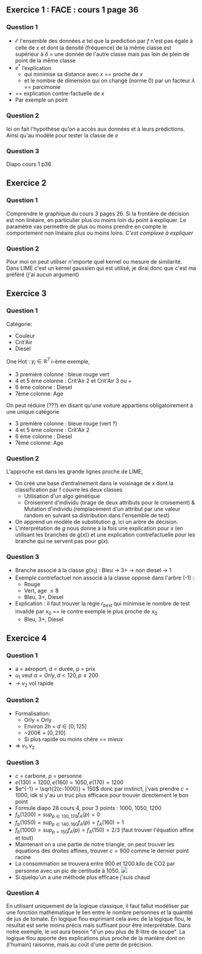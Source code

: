 ## Exercice 1 : FACE : cours 1 page 36
### Question 1
* $\mathcal{E}$ l'ensemble des données $e$ tel que la prediction par $f$ n'est pas égale à celle de $x$ et dont la densité (fréquence) de la même classe est supérieur à $\delta$ = une donnée de l'autre classe mais pas loin de plein de point de la même classe
* $e^*$ l’explication 
    * qui minimise sa distance avec $x$ == proche de $x$
    * et le nombre de dimension qui on changé (norme 0) par un facteur $\lambda$ == parcimonie
* == explication contre-factuelle de $x$ 
* Par exemple un point 

### Question 2
Ici on fait l'hypothèse qu'on a accès aux données et à leurs prédictions. Ainsi qu'au modèle pour tester la classe de $e$

### Question 3
Diapo cours 1 p36

## Exercice 2

### Question 1
Comprendre le graphique du cours 3 pages 26. Si la frontière de décision est non linéaire, en particulier plus ou moins loin du point à expliquer. Le paramètre vas permettre de plus ou moins prendre en compte le comportement non linéaire plus ou moins loins. *C'est complexe à expliquer*

### Question 2
Pour moi on peut utiliser n'importe quel kernel ou mesure de similarité. Dans LIME c'est un kernel gaussien qui est utilisé, je dirai donc que c'est ma préféré (j'ai aucun argument)

## Exercice 3
### Question 1
Catégorie:
* Couleur
* Crit'Air
* Diesel

One Hot : $y_i \in \mathbb{R}^7$ i-ème exemple, 
* 3 première colonne : bleue rouge vert
* 4 et 5 ème colonne : Crit'Air 2 et Crit'Air 3 ou +
* 6 ème colonne : Diesel
* 7ème colonne: Age

On peut réduire (???) en disant qu'une voiture appartiens obligatoirement à une unique catégorie 
* 3 première colonne : bleue rouge (vert ?)
* 4 et 5 ème colonne : Crit'Air 2
* 6 ème colonne : Diesel
* 7ème colonne: Age

### Question 2
L'approche est dans les grande lignes proche de LIME, 

* On créé une base d’entraînement dans le voisinage de x dont la classification par f couvre les deux classes
    * Utilisation d'un algo génétique 
    * Croisement d'individu (tirage de deux attributs pour le croisement) & Mutation d'individu (remplacement d'un attribut par une valeur random en suivant sa distribution dans l'ensemble de test)
* On apprend un modèle de substitution $g$, ici un arbre de décision.
* L'interprétation de $g$ nous donne à la fois une explication pour $x$ (en utilisant les branches de $g(x)$) et une explication contrefactuelle pour les branche qui ne servent pas pour $g(x)$. 

### Question 3
* Branche associé à la classe $g(x_1)$ : Bleu -> 3+ -> non diesel -> 1
* Exemple contrefactuel non associé à la classe opposé dans l'arbre (-1) : 
    * Rouge
    * Vert, age $\leq 8$
    * Bleu, 3+, Diesel
* Explication : il faut trouver la règle $r_{best}$ qui minimise le nombre de test invalidé par $x_0$ == le contre exemple le plus proche de $x_0$
    * Bleu, 3+, Diesel

## Exercice 4
### Question 1
* a = aéroport, d = durée, p = prix
* $u_1$ veut $a = Orly, d < 120, p \leq 200$
* -> $v_2$ vol rapide

### Question 2
* Formalisation:
    * Orly = Orly
    * Environ 2h = $d \in [0;125]$
    * ~200€ = $[0,210]$ 
    * Si plus rapide ou moins chère == mieux
* => $v_1, v_2$

### Question 3
* $c$ = carbone, $p$ = personne
* $e(130) = 1200, e(160) = 1050, e(170) = 1200$
* $e^{-1} = \sqrt{2(c-1000)} + 150$ donc par instinct, j'vais prendre $c=1000$, idk si y'au un truc plus efficace pour trouver directement le bon point
* Formule diapo 28 cours 4, pour 3 points : 1000, 1050, 1200
* $f_b(1200) = sup_{p \in {130, 170}} f_A(p) = 0$
* $f_b(1050) = sup_{p \in {140, 160}} f_A(p) = f_A(160) = 1$
* $f_b(1000) = sup_{p = 150} f_A(p) = f_A(150) = 2/3$ (faut trouver l'équation affine et tout)
* Maintenant on a une partie de notre triangle, on peut trouver les équations des droites affines, trouver $c=900$ comme le dernier point racine
* La consommation se trouvera entre $900$ et $1200$ kilo de CO2 par personne avec un pic de certitude à $1050$.
![](https://media.discordapp.net/attachments/622453387954487346/1203308148799311892/image.png)
* Si quelqu'un a une méthode plus efficace j'suis chaud

### Question 4
En utilisant uniquement de la logique classique, il faut fallut modéliser par une fonction mathématique le lien entre le nombre personnes et la quantité de jus de tomate. En logique flou exprimant cela avec de la logique flou, le résultat est serte moins précis mais suffisant pour être interprétable. Dans notre exemple, le vol aura besoin "d'un peu plus de 8 litre de soupe". La logique flou apporte des explications plus proche de la manière dont on (l'humain) raisonne, mais au coût d'une perte de précision.
